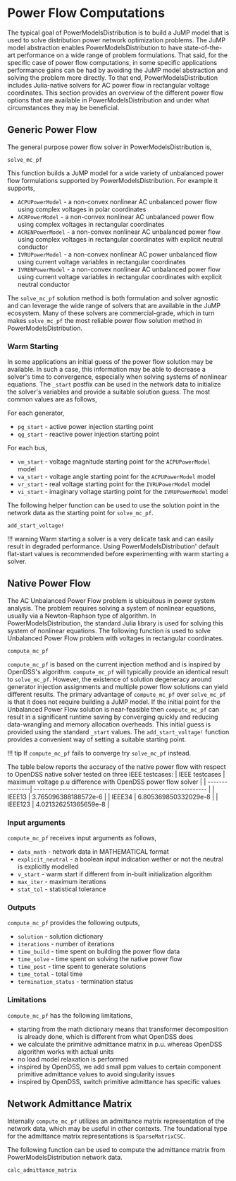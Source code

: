 # Power Flow Computations

The typical goal of PowerModelsDistribution is to build a JuMP model that is used to solve distribution power network optimization problems. The JuMP model abstraction enables PowerModelsDistribution to have state-of-the-art performance on a wide range of problem formulations. That said, for the specific case of power flow computations, in some specific applications performance gains can be had by avoiding the JuMP model abstraction and solving the problem more directly. To that end, PowerModelsDistribution includes Julia-native solvers for AC power flow in rectangular voltage coordinates. This section provides an overview of the different power flow options that are available in PowerModelsDistribution and under what circumstances they may be beneficial.

## Generic Power Flow

The general purpose power flow solver in PowerModelsDistribution is,

```@docs
solve_mc_pf
```

This function builds a JuMP model for a wide variety of unbalanced power flow formulations supported by PowerModelsDistribution. For example it supports,

- `ACPUPowerModel` - a non-convex nonlinear AC unbalanced power flow using complex voltages in polar coordinates
- `ACRPowerModel` - a non-convex nonlinear AC unbalanced power flow using complex voltages in rectangular coordinates
- `ACRENPowerModel` - a non-convex nonlinear AC unbalanced power flow using complex voltages in rectangular coordinates with explicit neutral conductor
- `IVRUPowerModel` - a non-convex nonlinear AC power unbalanced flow using current voltage variables in rectangular coordinates
- `IVRENPowerModel` - a non-convex nonlinear AC unbalanced power flow using current voltage variables in rectangular coordinates with explicit neutral conductor

The `solve_mc_pf` solution method is both formulation and solver agnostic and can leverage the wide range of solvers that are available in the JuMP ecosystem. Many of these solvers are commercial-grade, which in turn makes `solve_mc_pf` the most reliable power flow solution method in PowerModelsDistribution.

### Warm Starting

In some applications an initial guess of the power flow solution may be available. In such a case, this information may be able to decrease a solver's time to convergence, especially when solving systems of nonlinear equations. The `_start` postfix can be used in the network data to initialize the solver's variables and provide a suitable solution guess. The most common values are as follows,

For each generator,

- `pg_start` - active power injection starting point
- `qg_start` - reactive power injection starting point

For each bus,

- `vm_start` - voltage magnitude starting point for the `ACPUPowerModel` model
- `va_start` - voltage angle starting point for the `ACPUPowerModel` model
- `vr_start` - real voltage starting point for the `IVRUPowerModel` model
- `vi_start` - imaginary voltage starting point for the `IVRUPowerModel` model

The following helper function can be used to use the solution point in the network data as the starting point for `solve_mc_pf`.

```@docs
add_start_voltage!
```

!!! warning
Warm starting a solver is a very delicate task and can easily result in degraded performance. Using PowerModelsDistribution' default flat-start values is recommended before experimenting with warm starting a solver.

## Native Power Flow

The AC Unbalanced Power Flow problem is ubiquitous in power system analysis. The problem requires solving a system of nonlinear equations, usually via a Newton-Raphson type of algorithm. In PowerModelsDistribution, the standard Julia library is used for solving this system of nonlinear equations. The following function is used to solve Unbalanced Power Flow problem with voltages in rectangular coordinates.

```@docs
compute_mc_pf
```

`compute_mc_pf` is based on the current injection method and is inspired by OpenDSS's algorithm. `compute_mc_pf` will typically provide an identical result to `solve_mc_pf`. However, the existence of solution degeneracy around generator injection assignments and multiple power flow solutions can yield different results. The primary advantage of `compute_mc_pf` over `solve_mc_pf` is that it does not require building a JuMP model. If the initial point for the Unbalanced Power Flow solution is near-feasible then `compute_mc_pf` can result in a significant runtime saving by converging quickly and reducing data-wrangling and memory allocation overheads. This initial guess is provided using the standard `_start` values. The `add_start_voltage!` function provides a convenient way of setting a suitable starting point.

!!! tip
If `compute_mc_pf` fails to converge try `solve_mc_pf` instead.

The table below reports the accuracy of the native power flow with respect to OpenDSS native solver tested on three IEEE testcases:
| IEEE testcases | maximum voltage p.u difference with OpenDSS power flow solver |
| ---------------| ------------------------------------------------------------- |
| IEEE13 | 3.765096388188572e-6 |
| IEEE34 | 6.805369850332029e-8 |
| IEEE123 | 4.021326251365659e-8 |

### Input arguments

`compute_mc_pf` receives input arguments as follows,

- `data_math` - network data in MATHEMATICAL format
- `explicit_neutral` - a boolean input indication wether or not the neutral is explicitly modelled
- `v_start` - warm start if different from in-built initialization algorithm
- `max_iter` - maximum iterations
- `stat_tol` - statistical tolerance

### Outputs

`compute_mc_pf` provides the following outputs,

- `solution` - solution dictionary
- `iterations` - number of iterations
- `time_build` - time spent on building the power flow data
- `time_solve` - time spent on solving the native power flow
- `time_post` - time spent to generate solutions
- `time_total` - total time
- `termination_status` - termination status

### Limitations

`compute_mc_pf` has the following limitations,

- starting from the math dictionary means that transformer decomposition is already done, which is different from what OpenDSS does
- we calculate the primitive admittance matrix in p.u. whereas OpenDSS algorithm works with actual units
- no load model relaxation is performed
- inspired by OpenDSS, we add small ppm values to certain component primitive admittance values to avoid singularity issues
- inspired by OpenDSS, switch primitive admittance has specific values

## Network Admittance Matrix

Internally `compute_mc_pf` utilizes an admittance matrix representation of the network data, which may be useful in other contexts. The foundational type for the admittance matrix representations is `SparseMatrixCSC`.

The following function can be used to compute the admittance matrix from PowerModelsDistribution network data.

```@docs
calc_admittance_matrix
```
